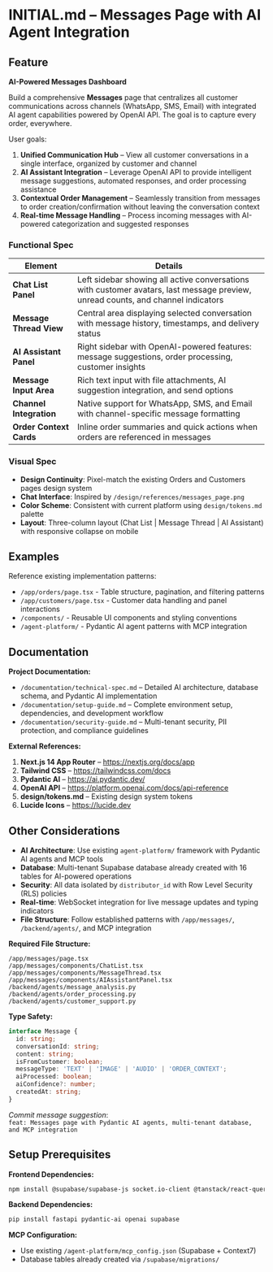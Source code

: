 # INITIAL.md – Messages Page with AI Agent Integration

<!--
This file defines the Messages/Chats feature for the Reddi platform.
The Messages page enables seamless communication between distributors and customers with AI-powered assistance.
-->

## Feature

**AI-Powered Messages Dashboard**

Build a comprehensive **Messages** page that centralizes all customer communications across channels (WhatsApp, SMS, Email) with integrated AI agent capabilities powered by OpenAI API. The goal is to capture every order, everywhere.

User goals:

1. **Unified Communication Hub** – View all customer conversations in a single interface, organized by customer and channel
2. **AI Assistant Integration** – Leverage OpenAI API to provide intelligent message suggestions, automated responses, and order processing assistance
3. **Contextual Order Management** – Seamlessly transition from messages to order creation/confirmation without leaving the conversation context
4. **Real-time Message Handling** – Process incoming messages with AI-powered categorization and suggested responses

### Functional Spec

| Element | Details |
|---------|---------|
| **Chat List Panel** | Left sidebar showing all active conversations with customer avatars, last message preview, unread counts, and channel indicators |
| **Message Thread View** | Central area displaying selected conversation with message history, timestamps, and delivery status |
| **AI Assistant Panel** | Right sidebar with OpenAI-powered features: message suggestions, order processing, customer insights |
| **Message Input Area** | Rich text input with file attachments, AI suggestion integration, and send options |
| **Channel Integration** | Native support for WhatsApp, SMS, and Email with channel-specific message formatting |
| **Order Context Cards** | Inline order summaries and quick actions when orders are referenced in messages |

### Visual Spec

* **Design Continuity**: Pixel-match the existing Orders and Customers pages design system
* **Chat Interface**: Inspired by `/design/references/messages_page.png`
* **Color Scheme**: Consistent with current platform using `design/tokens.md` palette
* **Layout**: Three-column layout (Chat List | Message Thread | AI Assistant) with responsive collapse on mobile

## Examples

Reference existing implementation patterns:
- `/app/orders/page.tsx` - Table structure, pagination, and filtering patterns
- `/app/customers/page.tsx` - Customer data handling and panel interactions
- `/components/` - Reusable UI components and styling conventions
- `/agent-platform/` - Pydantic AI agent patterns with MCP integration

## Documentation

**Project Documentation:**
- `/documentation/technical-spec.md` – Detailed AI architecture, database schema, and Pydantic AI implementation
- `/documentation/setup-guide.md` – Complete environment setup, dependencies, and development workflow
- `/documentation/security-guide.md` – Multi-tenant security, PII protection, and compliance guidelines

**External References:**
1. **Next.js 14 App Router** – https://nextjs.org/docs/app
2. **Tailwind CSS** – https://tailwindcss.com/docs  
3. **Pydantic AI** – https://ai.pydantic.dev/
4. **OpenAI API** – https://platform.openai.com/docs/api-reference
5. **design/tokens.md** – Existing design system tokens
6. **Lucide Icons** – https://lucide.dev

## Other Considerations

- **AI Architecture**: Use existing `agent-platform/` framework with Pydantic AI agents and MCP tools
- **Database**: Multi-tenant Supabase database already created with 16 tables for AI-powered operations
- **Security**: All data isolated by `distributor_id` with Row Level Security (RLS) policies
- **Real-time**: WebSocket integration for live message updates and typing indicators
- **File Structure**: Follow established patterns with `/app/messages/`, `/backend/agents/`, and MCP integration

**Required File Structure:**
```
/app/messages/page.tsx
/app/messages/components/ChatList.tsx
/app/messages/components/MessageThread.tsx
/app/messages/components/AIAssistantPanel.tsx
/backend/agents/message_analysis.py
/backend/agents/order_processing.py
/backend/agents/customer_support.py
```

**Type Safety:**
```ts
interface Message {
  id: string;
  conversationId: string;
  content: string;
  isFromCustomer: boolean;
  messageType: 'TEXT' | 'IMAGE' | 'AUDIO' | 'ORDER_CONTEXT';
  aiProcessed: boolean;
  aiConfidence?: number;
  createdAt: string;
}
```

*Commit message suggestion*:  
`feat: Messages page with Pydantic AI agents, multi-tenant database, and MCP integration`

## Setup Prerequisites

**Frontend Dependencies:**
```bash
npm install @supabase/supabase-js socket.io-client @tanstack/react-query
```

**Backend Dependencies:**
```bash
pip install fastapi pydantic-ai openai supabase
```

**MCP Configuration:**
- Use existing `/agent-platform/mcp_config.json` (Supabase + Context7)
- Database tables already created via `/supabase/migrations/`